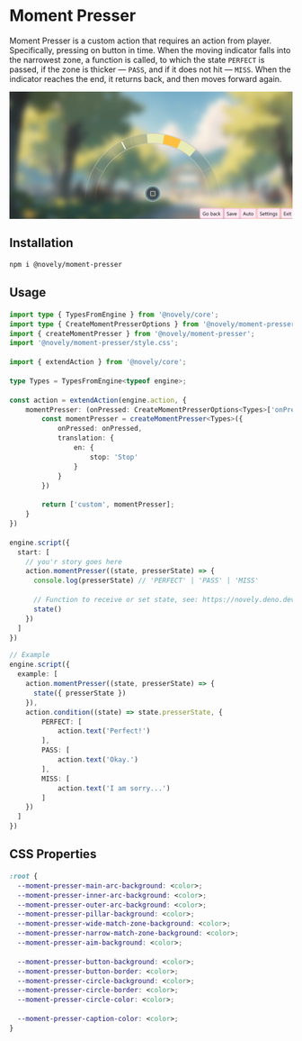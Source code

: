 # Moment Presser

Moment Presser is a custom action that requires an action from player. Specifically, pressing on button in time. When the moving indicator falls into the narrowest zone, a function is called, to which the state `PERFECT` is passed, if the zone is thicker — `PASS`, and if it does not hit — `MISS`. When the indicator reaches the end, it returns back, and then moves forward again.

<div style="width: 100%; display: flex; justify-content: flex-start;">
  <img alt="" src="https://raw.githubusercontent.com/yhdgms1/novely/main/packages/moment-presser/preview.jpg" style="max-width: 100%;" />
</div>

## Installation

```bash
npm i @novely/moment-presser
```

## Usage

```ts
import type { TypesFromEngine } from '@novely/core';
import type { CreateMomentPresserOptions } from '@novely/moment-presser';
import { createMomentPresser } from '@novely/moment-presser';
import '@novely/moment-presser/style.css';

import { extendAction } from '@novely/core';

type Types = TypesFromEngine<typeof engine>;

const action = extendAction(engine.action, {
	momentPresser: (onPressed: CreateMomentPresserOptions<Types>['onPressed']) => {
		const momentPresser = createMomentPresser<Types>({
			onPressed: onPressed,
			translation: {
				en: {
					stop: 'Stop'
				}
			}
		})

		return ['custom', momentPresser];
	}
})

engine.script({
  start: [
    // you'r story goes here
    action.momentPresser((state, presserState) => {
      console.log(presserState) // 'PERFECT' | 'PASS' | 'MISS'

      // Function to receive or set state, see: https://novely.deno.dev/guide/state.html
      state()
    })
  ]
})
```

```ts
// Example
engine.script({
  example: [
    action.momentPresser((state, presserState) => {
      state({ presserState })
    }),
    action.condition((state) => state.presserState, {
        PERFECT: [
            action.text('Perfect!')
        ],
        PASS: [
            action.text('Okay.')
        ],
        MISS: [
            action.text('I am sorry...')
        ]
    })
  ]
})
```

## CSS Properties

```css
:root {
  --moment-presser-main-arc-background: <color>;
  --moment-presser-inner-arc-background: <color>;
  --moment-presser-outer-arc-background: <color>;
  --moment-presser-pillar-background: <color>;
  --moment-presser-wide-match-zone-background: <color>;
  --moment-presser-narrow-match-zone-background: <color>;
  --moment-presser-aim-background: <color>;

  --moment-presser-button-background: <color>;
  --moment-presser-button-border: <color>;
  --moment-presser-circle-background: <color>;
  --moment-presser-circle-border: <color>;
  --moment-presser-circle-color: <color>;

  --moment-presser-caption-color: <color>;
}
```
